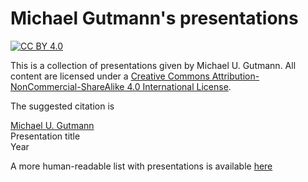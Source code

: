 # Michael Gutmann's presentations

[![CC BY 4.0][cc-by-shield]][cc-by]

This is a collection of presentations given by Michael U. Gutmann. All content are licensed under a
[Creative Commons Attribution-NonCommercial-ShareAlike 4.0 International License][cc-by].

[cc-by]: https://creativecommons.org/licenses/by-nc-sa/4.0/
[cc-by-shield]: https://img.shields.io/badge/License-CC_BY--NC--SA_4.0-lightgrey.svg

The suggested citation is

[Michael U. Gutmann](https://michaelgutmann.github.io/)  
Presentation title  
Year

A more human-readable list with presentations is available [here](http://michaelgutmann.github.io/presentations)